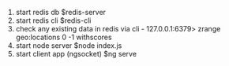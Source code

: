 1. start redis db $redis-server
2. start redis cli $redis-cli
3. check any existing data in redis via cli - 127.0.0.1:6379> zrange geo:locations 0 -1 withscores
4. start node server $node index.js
5. start client app (ngsocket) $ng serve
